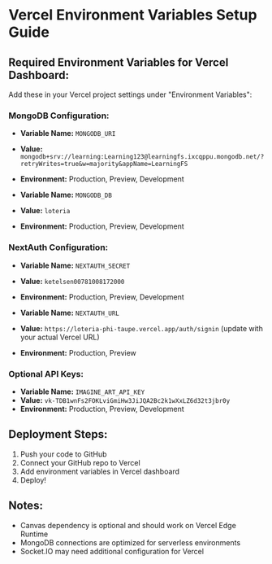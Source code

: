 # Vercel Environment Variables Setup Guide

## Required Environment Variables for Vercel Dashboard:

Add these in your Vercel project settings under "Environment Variables":

### MongoDB Configuration:
- **Variable Name:** `MONGODB_URI`
- **Value:** `mongodb+srv://learning:Learning123@learningfs.ixcqppu.mongodb.net/?retryWrites=true&w=majority&appName=LearningFS`
- **Environment:** Production, Preview, Development

- **Variable Name:** `MONGODB_DB` 
- **Value:** `loteria`
- **Environment:** Production, Preview, Development

### NextAuth Configuration:
- **Variable Name:** `NEXTAUTH_SECRET`
- **Value:** `ketelsen00781008172000`
- **Environment:** Production, Preview, Development

- **Variable Name:** `NEXTAUTH_URL`
- **Value:** `https://loteria-phi-taupe.vercel.app/auth/signin` (update with your actual Vercel URL)
- **Environment:** Production, Preview

### Optional API Keys:
- **Variable Name:** `IMAGINE_ART_API_KEY`
- **Value:** `vk-TDB1wnFs2FOKLviGmiHw3JiJQA2Bc2k1wXxLZ6d32t3jbr0y`
- **Environment:** Production, Preview, Development

## Deployment Steps:
1. Push your code to GitHub
2. Connect your GitHub repo to Vercel
3. Add environment variables in Vercel dashboard
4. Deploy!

## Notes:
- Canvas dependency is optional and should work on Vercel Edge Runtime
- MongoDB connections are optimized for serverless environments
- Socket.IO may need additional configuration for Vercel
